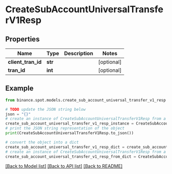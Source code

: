 # CreateSubAccountUniversalTransferV1Resp


## Properties

Name | Type | Description | Notes
------------ | ------------- | ------------- | -------------
**client_tran_id** | **str** |  | [optional] 
**tran_id** | **int** |  | [optional] 

## Example

```python
from binance.spot.models.create_sub_account_universal_transfer_v1_resp import CreateSubAccountUniversalTransferV1Resp

# TODO update the JSON string below
json = "{}"
# create an instance of CreateSubAccountUniversalTransferV1Resp from a JSON string
create_sub_account_universal_transfer_v1_resp_instance = CreateSubAccountUniversalTransferV1Resp.from_json(json)
# print the JSON string representation of the object
print(CreateSubAccountUniversalTransferV1Resp.to_json())

# convert the object into a dict
create_sub_account_universal_transfer_v1_resp_dict = create_sub_account_universal_transfer_v1_resp_instance.to_dict()
# create an instance of CreateSubAccountUniversalTransferV1Resp from a dict
create_sub_account_universal_transfer_v1_resp_from_dict = CreateSubAccountUniversalTransferV1Resp.from_dict(create_sub_account_universal_transfer_v1_resp_dict)
```
[[Back to Model list]](../README.md#documentation-for-models) [[Back to API list]](../README.md#documentation-for-api-endpoints) [[Back to README]](../README.md)


